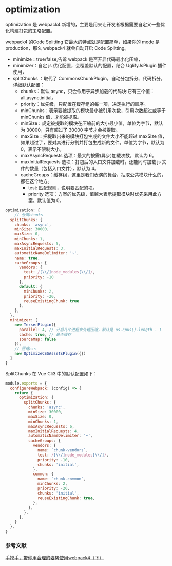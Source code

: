 # optimization

optimization 是 webpack4 新增的，主要是用来让开发者根据需要自定义一些优化构建打包的策略配置。

webpack4 的Code Splitting 它最大的特点就是配置简单，如果你的 mode 是 production，那么 webpack4 就会自动开启 Code Splitting。

- minimize：true/false,告诉 webpack 是否开启代码最小化压缩，
- minimizer：自定 js 优化配置，会覆盖默认的配置，结合 UglifyJsPlugin 插件使用，
- splitChunks ：取代了 CommonsChunkPlugin，自动分包拆分、代码拆分，详细默认配置：
  - chunks：默认 async，只会作用于异步加载的代码块:它有三个值：all,async,initial。
  - priority：优先级，只配置在缓存组的每一项，决定执行的顺序。
  - minChunks：表示要被提取的模块最小被引用次数，引用次数超过或等于 minChunks 值，才能被提取。
  - minSize：规定被提取的模块在压缩前的大小最小值，单位为字节，默认为 30000，只有超过了 30000 字节才会被提取。
  - maxSize：把提取出来的模块打包生成的文件大小不能超过 maxSize 值，如果超过了，要对其进行分割并打包生成新的文件。单位为字节，默认为 0，表示不限制大小。
  - maxAsyncRequests 选项：最大的按需(异步)加载次数，默认为 6。
  - maxInitialRequests 选项：打包后的入口文件加载时，还能同时加载 js 文件的数量（包括入口文件），默认为 4。
  - cacheGroups：缓存组，这里是我们表演的舞台，抽取公共模块什么的，都在这个地方。
    - test: 匹配规则，说明要匹配的项。
    - priority 选项：方案的优先级，值越大表示提取模块时优先采用此方案。默认值为 0。

```js
optimization: {
    // 分离chunks
  splitChunks: {
    chunks: 'async',
    minSize: 30000,
    maxSize: 0,
    minChunks: 1,
    maxAsyncRequests: 5,
    maxInitialRequests: 3,
    automaticNameDelimiter: '~',
    name: true,
    cacheGroups: {
      vendors: {
        test: /[\\/]node_modules[\\/]/,
        priority: -10
      },
      default: {
        minChunks: 2,
        priority: -20,
        reuseExistingChunk: true
      },
    },
  },
  minimizer: [
    new TerserPlugin({
      parallel: 4, // 开启几个进程来处理压缩，默认是 os.cpus().length - 1
      cache: true, // 是否缓存
      sourceMap: false
    }),
    // 压缩css
    new OptimizeCSSAssetsPlugin({})
  ]
}
```

SplitChunks 在 Vue Cli3 中的默认配置如下：

```js
module.exports = {
  configureWebpack: (config) => {
    return {
      optimization: {
        splitChunks: {
          chunks: 'async',
          minSize: 30000,
          maxSize: 0,
          minChunks: 1,
          maxAsyncRequests: 6,
          maxInitialRequests: 4,
          automaticNameDelimiter: '~',
          cacheGroups: {
            vendors: {
              name: `chunk-vendors`,
              test: /[\\/]node_modules[\\/]/,
              priority: -10,
              chunks: 'initial',
            },
            common: {
              name: `chunk-common`,
              minChunks: 2,
              priority: -20,
              chunks: 'initial',
              reuseExistingChunk: true,
            },
          },
        },
      },
    }
  },
}
```

### 参考文献
[手摸手，带你用合理的姿势使用webpack4（下）](https://segmentfault.com/a/1190000015919928)
